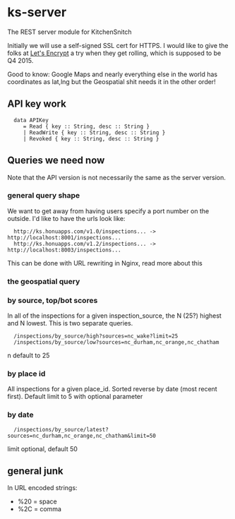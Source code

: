 # ks-server

The REST server module for KitchenSnitch

Initially we will use a self-signed SSL cert for HTTPS. I would like to give the folks at [Let's Encrypt](https://letsencrypt.org/) a try when they get rolling, which is supposed to be Q4 2015.

Good to know: Google Maps and nearly everything else in the world has coordinates as lat,lng but the Geospatial shit needs it in the other order!


## API key work

      data APIKey
         = Read { key :: String, desc :: String }
         | ReadWrite { key :: String, desc :: String }
         | Revoked { key :: String, desc :: String }


## Queries we need now

Note that the API version is not necessarily the same as the server version.


### general query shape

We want to get away from having users specify a port number on the outside. I'd like to have the urls look like:

      http://ks.honuapps.com/v1.0/inspections... -> http://localhost:8001/inspections...
      http://ks.honuapps.com/v1.2/inspections... -> http://localhost:8003/inspections...

This can be done with URL rewriting in Nginx, read more about this


### the geospatial query


### by source, top/bot scores

In all of the inspections for a given inspection_source, the N (25?) highest and N lowest. This is two separate queries.

      /inspections/by_source/high?sources=nc_wake?limit=25
      /inspections/by_source/low?sources=nc_durham,nc_orange,nc_chatham

n default to 25


### by place id

All inspections for a given place_id. Sorted reverse by date (most recent first). Default limit to 5 with optional parameter


### by date

      /inspections/by_source/latest?sources=nc_durham,nc_orange,nc_chatham&limit=50

limit optional, default 50


## general junk

In URL encoded strings:

- %20 = space
- %2C = comma
